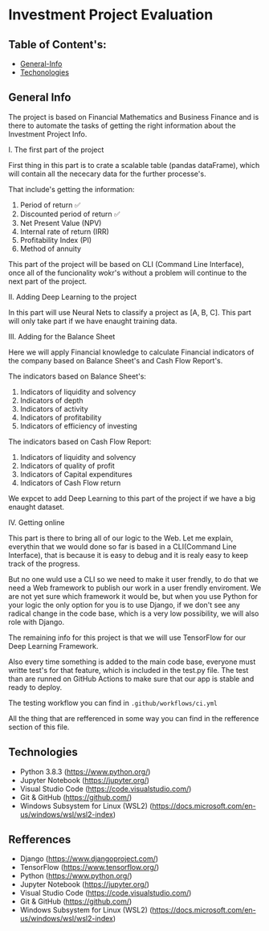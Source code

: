 # Investment Project Evaluation

## Table of Content's:
* [General-Info](#general-info)
* [Techonologies](#technologies)

## General Info

The project is based on Financial Mathematics and Business Finance and is there to automate the tasks of getting the right information about the Investment Project Info. 

I. The first part of the project 

First thing in this part is to crate a scalable table (pandas dataFrame), which will contain all the nececary data for the further processe's.

That include's getting the information:
1. Period of return    ✅
2. Discounted period of return ✅
3. Net Present Value (NPV)
4. Internal rate of return (IRR)
5. Profitability Index (PI)
6. Method of annuity

This part of the project will be based on CLI (Command Line Interface), once all of the funcionality wokr's without a problem will continue to the next part of the project.

II. Adding Deep Learning to the project

In this part will use Neural Nets to classify a project as [A, B, C].
This part will only take part if we have enaught training data.

III. Adding for the Balance Sheet

Here we will apply Financial knowledge to calculate Financial indicators of the company based on Balance Sheet's and Cash Flow Report's.

The indicators based on Balance Sheet's:
1. Indicators of liquidity and solvency
2. Indicators of depth
3. Indicators of activity
4. Indicators of profitability
5. Indicators of efficiency of investing

The indicators based on Cash Flow Report:
1. Indicators of liquidity and solvency
2. Indicators of quality of profit
3. Indicators of Capital expenditures
4. Indicators of Cash Flow return

We expcet to add Deep Learning to this part of the project if we have a big enaught dataset. 

IV. Getting online

This part is there to bring all of our logic to the Web. Let me explain, everythin that we would done so far is based in a CLI(Command Line Interface), that is because it is easy to debug and it is realy easy to keep track of the progress.

But no one wuld use a CLI so we need to make it user frendly, to do that we need a Web framework to publish our work in a user frendly enviroment. We are not yet sure which framework it would be, but when you use Python for your logic the only option for you is to use Django, if we don't see any radical change in the code base, which is a very low possibility, we will also role with Django.


The remaining info for this project is that we will use TensorFlow for our Deep Learning Framework. 

Also every time something is added to the main code base, everyone must writte test's for that feature, which is included in the test.py file. The test than are runned on GitHub Actions to make sure that our app is stable and ready to deploy.

The testing workflow you can find in <code>.github/workflows/ci.yml</code>

All the thing that are refferenced in some way you can find in the refference section of this file.


## Technologies
* Python 3.8.3 (https://www.python.org/)
* Jupyter Notebook (https://jupyter.org/)
* Visual Studio Code (https://code.visualstudio.com/)
* Git & GitHub (https://github.com/)
* Windows Subsystem for Linux (WSL2) (https://docs.microsoft.com/en-us/windows/wsl/wsl2-index)





## Refferences
* Django (https://www.djangoproject.com/)
* TensorFlow (https://www.tensorflow.org/)
* Python (https://www.python.org/)
* Jupyter Notebook (https://jupyter.org/)
* Visual Studio Code (https://code.visualstudio.com/)
* Git & GitHub (https://github.com/)
* Windows Subsystem for Linux (WSL2) (https://docs.microsoft.com/en-us/windows/wsl/wsl2-index)



